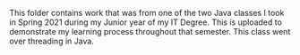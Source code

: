 This folder contains work that was from one of the two Java classes I took in Spring 2021 during my Junior year of my IT Degree. This is uploaded to demonstrate my learning process throughout that semester. This class went over threading in Java.